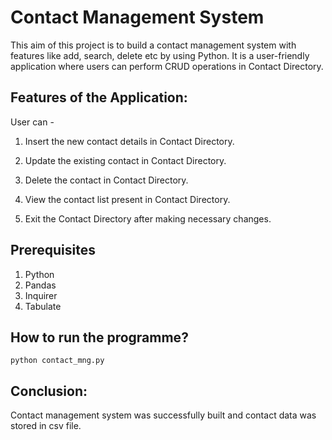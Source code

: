 # Contact Management System
 
   This aim of this project is to build a contact management system with features like add, search, delete etc by using Python. It is a 
   user-friendly application where users can perform CRUD operations in Contact Directory.

## Features of the Application:
 User can -
 1. Insert the new contact details in Contact Directory.

 2. Update the existing contact in Contact Directory.

 3. Delete the contact in Contact Directory.

 4. View the contact list present in Contact Directory.

 5. Exit the Contact Directory after making necessary changes.


## Prerequisites

1. Python
2. Pandas
3. Inquirer
4. Tabulate



##  How to run the programme?
    
```commandline
python contact_mng.py
```

## Conclusion:
  Contact management system was successfully built and contact data was stored in csv file.